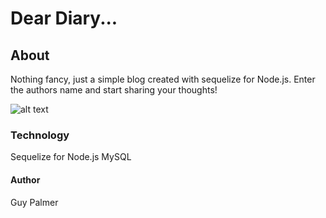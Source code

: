 # Dear Diary...

## About
Nothing fancy, just a simple blog created with sequelize for Node.js. Enter the authors name and start sharing your thoughts! 

![alt text](https://media.giphy.com/media/42Fmm3ruAP3xjmAfEs/giphy.gif)

### Technology 
Sequelize for Node.js
MySQL

#### Author
Guy Palmer
